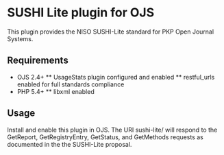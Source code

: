 # SUSHI Lite plugin for OJS
This plugin provides the NISO SUSHI-Lite standard for PKP Open Journal Systems.
## Requirements
* OJS 2.4+
** UsageStats plugin configured and enabled
** restful_urls enabled for full standards compliance
* PHP 5.4+
** libxml enabled
## Usage
Install and enable this plugin in OJS.  The URI sushi-lite/ will respond to the GetReport, GetRegistryEntry, GetStatus, and GetMethods requests as documented in the the SUSHI-Lite proposal.

